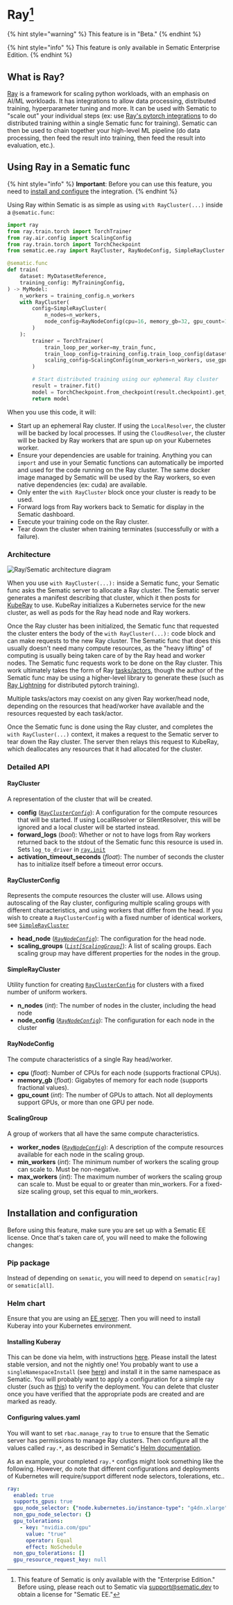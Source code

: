 # Ray[^1]

{% hint style="warning" %}
This feature is in "Beta."
{% endhint %}

{% hint style="info" %}
This feature is only available in Sematic
Enterprise Edition.
{% endhint %}

## What is Ray?

[Ray](https://www.ray.io/) is a framework for scaling python
workloads, with an emphasis on AI/ML workloads. It has integrations
to allow data processing, distributed training, hyperparameter
tuning and more. It can be used with Sematic to "scale out" your
individual steps (ex: use
[Ray's pytorch integrations](https://docs.ray.io/en/latest/train/api.html#pytorch)
to do distributed training within a single Sematic func for training).
Sematic can then be used to chain together your high-level ML pipeline
(do data processing, then feed the result into training, then feed
the result into evaluation, etc.).

## Using Ray in a Sematic func

{% hint style="info" %}
**Important**: Before you can use this feature, you need to
[install and configure](#installation-and-configuration)
the integration.
{% endhint %}

Using Ray within Sematic is as simple as using `with RayCluster(...)`
inside a `@sematic.func`:

```python
import ray
from ray.train.torch import TorchTrainer
from ray.air.config import ScalingConfig
from ray.train.torch import TorchCheckpoint
from sematic.ee.ray import RayCluster, RayNodeConfig, SimpleRayCluster

@sematic.func
def train(
    dataset: MyDatasetReference,
    training_config: MyTrainingConfig,
) -> MyModel:
    n_workers = training_config.n_workers
    with RayCluster(
        config=SimpleRayCluster(
            n_nodes=n_workers,
            node_config=RayNodeConfig(cpu=16, memory_gb=32, gpu_count=1),
        )
    ):
        trainer = TorchTrainer(
            train_loop_per_worker=my_train_func,
            train_loop_config=training_config.train_loop_config(dataset),
            scaling_config=ScalingConfig(num_workers=n_workers, use_gpu=True),
        )

        # Start distributed training using our ephemeral Ray cluster
        result = trainer.fit()
        model = TorchCheckpoint.from_checkpoint(result.checkpoint).get_model(MyModel())
        return model
```

When you use this code, it will:

- Start up an ephemeral Ray cluster. If using the `LocalResolver`, the cluster will
be backed by local processes. If using the `CloudResolver`, the cluster will be
backed by Ray workers that are spun up on your Kubernetes worker.
- Ensure your dependencies are usable for training. Anything you can `import` and
use in your Sematic functions can automatically be imported and used for the code
running on the Ray cluster. The same docker image managed by Sematic will be
used by the Ray workers, so even native dependencies (ex: cuda) are available.
- Only enter the `with RayCluster` block once your cluster is ready to be used.
- Forward logs from Ray workers back to Sematic for display in the Sematic dashboard.
- Execute your training code on the Ray cluster.
- Tear down the cluster when training terminates (successfully or with a failure).

### Architecture

![Ray/Sematic architecture diagram](./images/rayDiagram.png)

When you use `with RayCluster(...):` inside a Sematic func, your Sematic func
asks the Sematic server to allocate a Ray cluster. The Sematic server generates
a manifest describing that cluster, which it then posts for
[KubeRay](https://github.com/ray-project/kuberay) to use. KubeRay initializes
a Kubernetes service for the new cluster, as well as pods for the Ray head node
and Ray workers.

Once the Ray cluster has been initialized, the Sematic func that requested the
cluster enters the body of the `with RayCluster(...):` code block and can make
requests to the new Ray cluster. The Sematic func that does this usually doesn't
need many compute resources, as the "heavy lifting" of computing is usually being
taken care of by the Ray head and worker nodes. The Sematic func requests work
to be done on the Ray cluster. This work ultimately takes the form of Ray
[tasks/actors](https://docs.ray.io/en/latest/ray-core/key-concepts.html), though
the author of the Sematic func may be using a higher-level library to generate
these (such as
[Ray Lightning](https://docs.ray.io/en/latest/ray-more-libs/using-ray-with-pytorch-lightning.html#using-ray-with-pytorch-lightning)
for distributed pytorch training).

Multiple tasks/actors may coexist on any given Ray worker/head node, depending
on the resources that head/worker have available and the resources requested
by each task/actor.

Once the Sematic func is done using the Ray cluster, and completes the
`with RayCluster(...)` context, it makes a request to the Sematic server
to tear down the Ray cluster. The server then relays this request to
KubeRay, which deallocates any resources that it had allocated for the
cluster.

### Detailed API

#### RayCluster

A representation of the cluster that will be created.

- **config** (*[`RayClusterConfig`](#rayclusterconfig)*): A configuration for
the compute resources that will be started. If using LocalResolver or
SilentResolver, this will be ignored and a local cluster will be started instead.
- **forward_logs** (*bool*): Whether or not to have logs from Ray workers returned
back to the stdout of the Sematic func this resource is used in. Sets `log_to_driver`
in [`ray.init`](https://docs.ray.io/en/latest/ray-core/package-ref.html?highlight=init#ray.init)
- **activation_timeout_seconds** (*float*): The number of seconds the cluster has
to initialize itself before a timeout error occurs.

#### RayClusterConfig

Represents the compute resources the cluster will use. Allows using autoscaling
of the Ray cluster, configuring multiple scaling groups with different
characteristics, and using workers that differ from the head. If you wish
to create a `RayClusterConfig` with a fixed number of identical workers,
see [`SimpleRayCluster`](#simpleraycluster)

- **head_node** (*[`RayNodeConfig`](#raynodeconfig)*): The configuration
for the head node.
- **scaling_groups** (*[`List[ScalingGroup]`](#scalinggroup)*): A list of
scaling groups. Each scaling group may have different properties for the
nodes in the group.

#### SimpleRayCluster

Utility function for creating [`RayClusterConfig`](#rayclusterconfig) for
clusters with a fixed number of uniform workers.

- **n_nodes** (*int*): The number of nodes in the cluster, including the
head node
- **node_config** (*[`RayNodeConfig`](#raynodeconfig)*): The configuration
for each node in the cluster

#### RayNodeConfig

The compute characteristics of a single Ray head/worker.

- **cpu** (*float*): Number of CPUs for each node (supports fractional CPUs).
- **memory_gb** (*float*): Gigabytes of memory for each node
(supports fractional values).
- **gpu_count** (*int*): The number of GPUs to attach. Not all deployments
support GPUs, or more than one GPU per node.

#### ScalingGroup

A group of workers that all have the same compute characteristics.

- **worker_nodes** (*[`RayNodeConfig`](#raynodeconfig)*): A description
of the compute resources available for each node in the scaling group.
- **min_workers** (*int*): The minimum number of workers the scaling
group can scale to. Must be non-negative.
- **max_workers** (*int*): The maximum number of workers the scaling
group can scale to. Must be equal to or greater than min_workers.
For a fixed-size scaling group, set this equal to min_workers.

## Installation and configuration

Before using this feature, make sure you are set up with a Sematic EE
license. Once that's taken care of, you will need to make the following
changes:

### Pip package

Instead of depending on `sematic`, you will need to depend on `sematic[ray]`
or `sematic[all]`.

### Helm chart

Ensure that you are using an [EE server](./upgrades.md#foss-to-enterprise-edition1).
Then you will need to install Kuberay into your Kubernetes environment.

#### Installing Kuberay

This can be done via helm, with instructions
[here](https://ray-project.github.io/kuberay/deploy/helm/). Please install the latest
stable version, and not the nightly one! You probably want to use a
`singleNamespaceInstall`  (see
[here](https://github.com/ray-project/kuberay/blob/2600854c61673f2b7da9fe2b54c8220468c1a013/helm-chart/kuberay-operator/values.yaml#L62)) and install it in the same namespace as Sematic. You will probably want to apply
a configuration for a simple ray cluster (such as
[this](https://github.com/ray-project/kuberay/blob/master/ray-operator/config/samples/ray-cluster.complete.yaml))
to verify the deployment. You can delete that cluster once you have verified that the
appropriate pods are created and are marked as ready.

#### Configuring values.yaml

You will want to set `rbac.manage_ray` to `true` to ensure that the
Sematic server has permissions to manage Ray clusters. Then configure
all the values called `ray.*`, as described in Sematic's
[Helm documentation](https://github.com/sematic-ai/helm-charts/blob/gh-pages/README.md).

As an example, your completed `ray.*` configs might look something like the following.
However, do note that different configurations and deployments of Kubernetes will
require/support different node selectors, tolerations, etc..

```yaml
ray:
  enabled: true
  supports_gpus: true
  gpu_node_selector: {"node.kubernetes.io/instance-type": "g4dn.xlarge"}
  non_gpu_node_selector: {}
  gpu_tolerations:
    - key: "nvidia.com/gpu"
      value: "true"
      operator: Equal
      effect: NoSchedule
  non_gpu_tolerations: []
  gpu_resource_request_key: null
```

[^1]: This feature of Sematic is only available with the "Enterprise Edition."
Before using, please reach out to Sematic via support@sematic.dev to obtain a
license for "Sematic EE."
